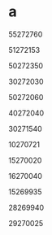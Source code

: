 # a

55272760

51272153

50272350

30272030

50272060

40272040

30271540

10270721

15270020

16270040

15269935

28269940

29270025
